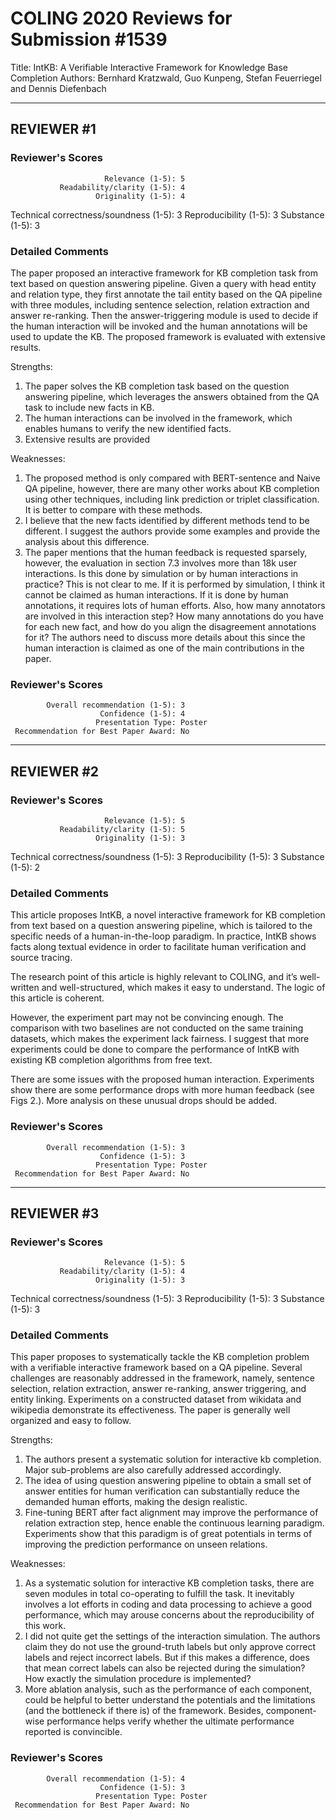 # COLING 2020 Reviews for Submission #1539

Title: IntKB: A Verifiable Interactive Framework for Knowledge Base Completion
Authors: Bernhard Kratzwald, Guo Kunpeng, Stefan Feuerriegel and Dennis Diefenbach

---------------------------------------------------------------------------
## REVIEWER #1

### Reviewer's Scores
                         Relevance (1-5): 5
               Readability/clarity (1-5): 4
                       Originality (1-5): 4
   Technical correctness/soundness (1-5): 3
                   Reproducibility (1-5): 3
                         Substance (1-5): 3

### Detailed Comments
The paper proposed an interactive framework for KB completion task from text based on question answering pipeline. Given a query with head entity and relation type, they first annotate the tail entity based on the QA pipeline with three modules, including sentence selection, relation extraction and answer re-ranking. Then the answer-triggering module is used to decide if the human interaction will be invoked and the human annotations will be used to update the KB. The proposed framework is evaluated with extensive results.

Strengths:
1. The paper solves the KB completion task based on the question answering pipeline, which leverages the answers obtained from the QA task to include new facts in KB.
2. The human interactions can be involved in the framework, which enables humans to verify the new identified facts.
3. Extensive results are provided

Weaknesses:
1. The proposed method is only compared with BERT-sentence and Naive QA pipeline, however, there are many other works about KB completion using other techniques, including link prediction or triplet classification. It is better to compare with these methods.
2. I believe that the new facts identified by different methods tend to be different. I suggest the authors provide some examples and provide the analysis about this difference.
3. The paper mentions that the human feedback is requested sparsely, however, the evaluation in section 7.3 involves more than 18k user interactions. Is this done by simulation or by human interactions in practice? This is not clear to me. If it is performed by simulation, I think it cannot be claimed as human interactions. If it is done by human annotations, it requires lots of human efforts. Also, how many annotators are involved in this interaction step? How many annotations do you have for each new fact, and how do you align the disagreement annotations for it? The authors need to discuss more details about this since the human interaction is claimed as one of the main contributions in the paper.



### Reviewer's Scores
            Overall recommendation (1-5): 3
                        Confidence (1-5): 4
                       Presentation Type: Poster
     Recommendation for Best Paper Award: No


---------------------------------------------------------------------------
## REVIEWER #2

### Reviewer's Scores
                         Relevance (1-5): 5
               Readability/clarity (1-5): 5
                       Originality (1-5): 3
   Technical correctness/soundness (1-5): 3
                   Reproducibility (1-5): 3
                         Substance (1-5): 2


### Detailed Comments

This article proposes IntKB, a novel interactive framework for KB completion from text based on a question answering pipeline, which is tailored to the specific needs of a human-in-the-loop paradigm. In practice, IntKB shows facts along textual evidence in order to facilitate human verification and source tracing.

The research point of this article is highly relevant to COLING, and it’s well-written and well-structured, which makes it easy to understand. The logic of this article is coherent.

However, the experiment part may not be convincing enough. The comparison with two baselines are not conducted on the same training datasets, which makes the experiment lack fairness. I suggest that more experiments could be done to compare the performance of IntKB with existing KB completion algorithms from free text.

There are some issues with the proposed human interaction. Experiments show there are some performance drops with more human feedback (see Figs 2.). More analysis on these unusual drops should be added.


### Reviewer's Scores
            Overall recommendation (1-5): 3
                        Confidence (1-5): 3
                       Presentation Type: Poster
     Recommendation for Best Paper Award: No


---------------------------------------------------------------------------
## REVIEWER #3

### Reviewer's Scores
                         Relevance (1-5): 5
               Readability/clarity (1-5): 4
                       Originality (1-5): 3
   Technical correctness/soundness (1-5): 3
                   Reproducibility (1-5): 3
                         Substance (1-5): 3

### Detailed Comments
This paper proposes to systematically tackle the KB completion problem with a verifiable interactive framework based on a QA pipeline. Several challenges are reasonably addressed in the framework, namely, sentence selection, relation extraction, answer re-ranking, answer triggering, and entity linking. Experiments on a constructed dataset from wikidata and wikipedia demonstrate its effectiveness. The paper is generally well organized and easy to follow.

Strengths:
1. The authors present a systematic solution for interactive kb completion. Major sub-problems are also carefully addressed accordingly.
2. The idea of using question answering pipeline to obtain a small set of answer entities for human verification can substantially reduce the demanded human efforts, making the design realistic.
3. Fine-tuning BERT after fact alignment may improve the performance of relation extraction step, hence enable the continuous learning paradigm. Experiments show that this paradigm is of great potentials in terms of improving the prediction performance on unseen relations.

Weaknesses:
1. As a systematic solution for interactive KB completion tasks, there are seven modules in total co-operating to fulfill the task. It inevitably involves a lot efforts in coding and data processing to achieve a good performance, which may arouse concerns about the reproducibility of this work.
2. I did not quite get the settings of the interaction simulation. The authors claim they do not use the ground-truth labels but only approve correct labels and reject incorrect labels. But if this makes a difference, does that mean correct labels can also be rejected during the simulation? How exactly the simulation procedure is implemented?
3. More ablation analysis, such as the performance of each component, could be helpful to better understand the potentials and the limitations (and the bottleneck if there is) of the framework. Besides, component-wise performance helps verify whether the ultimate performance reported is convincible.



### Reviewer's Scores
            Overall recommendation (1-5): 4
                        Confidence (1-5): 3
                       Presentation Type: Poster
     Recommendation for Best Paper Award: No